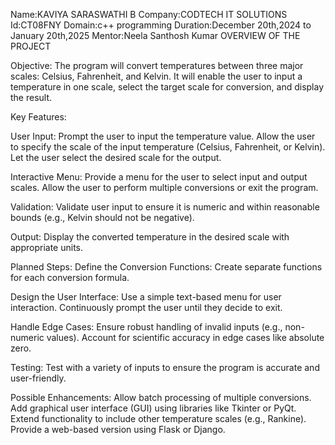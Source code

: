 Name:KAVIYA SARASWATHI B
Company:CODTECH IT SOLUTIONS
Id:CT08FNY
Domain:c++ programming
Duration:December 20th,2024 to January 20th,2025
Mentor:Neela Santhosh Kumar
OVERVIEW OF THE PROJECT

Objective:
    The program will convert temperatures between three major scales: Celsius, Fahrenheit, and Kelvin. It will enable the user to input a temperature in one scale, select the target scale for conversion, and display the result.

Key Features:

User Input:
    Prompt the user to input the temperature value.
    Allow the user to specify the scale of the input temperature (Celsius, Fahrenheit, or Kelvin).
    Let the user select the desired scale for the output.

Interactive Menu:
    Provide a menu for the user to select input and output scales.
    Allow the user to perform multiple conversions or exit the program.

Validation:
    Validate user input to ensure it is numeric and within reasonable bounds (e.g., Kelvin should not be negative).

Output:
    Display the converted temperature in the desired scale with appropriate units.

Planned Steps:
    Define the Conversion Functions:
    Create separate functions for each conversion formula.

Design the User Interface:
    Use a simple text-based menu for user interaction.
    Continuously prompt the user until they decide to exit.

Handle Edge Cases:
    Ensure robust handling of invalid inputs (e.g., non-numeric values).
    Account for scientific accuracy in edge cases like absolute zero.

Testing:
    Test with a variety of inputs to ensure the program is accurate and user-friendly.
    
Possible Enhancements:
    Allow batch processing of multiple conversions.
    Add graphical user interface (GUI) using libraries like Tkinter or PyQt.
    Extend functionality to include other temperature scales (e.g., Rankine).
    Provide a web-based version using Flask or Django.

